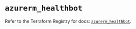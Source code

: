 # `azurerm_healthbot`

Refer to the Terraform Registry for docs: [`azurerm_healthbot`](https://registry.terraform.io/providers/hashicorp/azurerm/4.33.0/docs/resources/healthbot).
